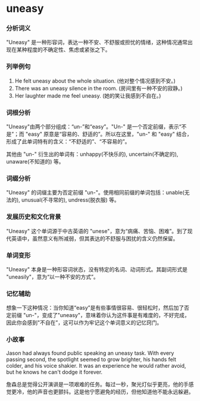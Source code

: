 # uneasy

### 分析词义

  

"Uneasy" 是一种形容词，表达一种不安、不舒服或担忧的情绪，这种情况通常出现在某种程度的不确定性、焦虑或紧张之下。

  

### 列举例句

  

1.  He felt uneasy about the whole situation. (他对整个情况感到不安。)
2.  There was an uneasy silence in the room. (房间里有一种不安的寂静。)
3.  Her laughter made me feel uneasy. (她的笑让我感到不自在。)

  

### 词根分析

  

"Uneasy"由两个部分组成：“un-”和“easy”。"Un-" 是一个否定前缀，表示“不是”；而 "easy" 原意是“容易的、舒适的”。所以在这里，"un-" 和 "easy" 结合，形成了此单词特有的含义：“不舒适的”、“不容易的”。

  

其他由 "un-" 衍生出的单词有：unhappy(不快乐的), uncertain(不确定的), unaware(不知道的) 等。

  

### 词缀分析

  

"Uneasy" 的词缀主要为否定前缀 "un-"。使用相同前缀的单词包括：unable(无法的), unusual(不寻常的), undress(脱衣服) 等。

  

### 发展历史和文化背景

  

"Uneasy" 这个单词源于中古英语的 "unese"，意为“病痛、苦恼、困难”。到了现代英语中，虽然意义有所减弱，但其表达的不舒服与困扰的含义仍然保留。

  

### 单词变形

  

"Uneasy" 本身是一种形容词状态，没有特定的名词、动词形式。其副词形式是 "uneasily"，意为“以一种不安的方式”。

  

### 记忆辅助

  

想象一下这种情况：当你知道“easy”是有些事情很容易、很轻松时，然后加了否定前缀 "un-"，变成了"uneasy"，意味着你认为这件事是有难度的，不好完成，因此你会感到"不自在”，这可以作为牢记这个单词意义的记忆窍门。

  

### 小故事

  

Jason had always found public speaking an uneasy task. With every passing second, the spotlight seemed to grow brighter, his hands felt colder, and his voice shakier. It was an experience he would rather avoid, but he knows he can't dodge it forever.

  

詹森总是觉得公开演讲是一项艰难的任务。每过一秒，聚光灯似乎更亮，他的手感觉更冷，他的声音也更颤抖。这是他宁愿避免的经历，但他知道他不能永远躲避。
